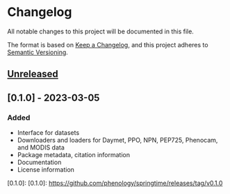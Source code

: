 # Changelog

All notable changes to this project will be documented in this file.

The format is based on [Keep a Changelog](https://keepachangelog.com/en/1.0.0/),
and this project adheres to [Semantic Versioning](https://semver.org/spec/v2.0.0.html).

## [Unreleased]

## [0.1.0] - 2023-03-05

### Added

- Interface for datasets
- Downloaders and loaders for Daymet, PPO, NPN, PEP725, Phenocam, and MODIS data
- Package metadata, citation information
- Documentation
- License information

[Unreleased]: https://github.com/phenology/springtime/compare/v0.1.0...HEAD
[0.1.0]: [0.1.0]: https://github.com/phenology/springtime/releases/tag/v0.1.0
